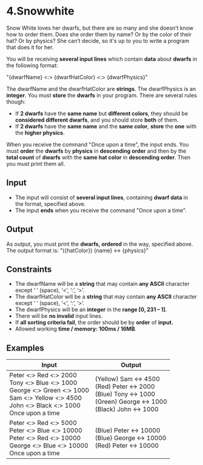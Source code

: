 # 4.Snowwhite

Snow White loves her dwarfs, but there are so many and she doesn’t know how to order them. Does she order them by name? Or by the color of their hat? Or by physics? She can’t decide, so it's up to you to write a program that does it for her.

You will be receiving **several input lines** which contain **data** about **dwarfs** in the following format:

"{dwarfName} <:> {dwarfHatColor} <:> {dwarfPhysics}"

The dwarfName and the dwarfHatColor are **strings**. The dwarfPhysics is an **integer**.
You must **store** the **dwarfs** in your program. There are several rules though:

* If **2 dwarfs** have the **same name** but **different colors**, they should be **considered different dwarfs**, and you should store **both** of them.
* If **2 dwarfs** have the **same name** and the **same color**, **store** the **one** with the **higher physics**.

When you receive the command "Once upon a time", the input ends. You must **order** the **dwarfs** by **physics** in **descending order** and then by the **total count** of **dwarfs** with the **same hat color** in **descending order**. Then you must print them all. 

## Input

* The input will consist of **several input lines**, containing **dwarf data** in the format, specified above.
* The input **ends** when you receive the command "Once upon a time". 
## Output

As output, you must print the **dwarfs, ordered** in the way, specified above.
The output format is: "({hatColor}) {name} <-> {physics}"

## Constraints

* The dwarfName will be a **string** that may contain **any ASCII** character except ‘ ’ (space), ‘<’, ‘:’, ‘>’.
* The dwarfHatColor will be a **string** that may contain **any ASCII** character except ‘ ’ (space), ‘<’, ‘:’, ‘>’.
* The dwarfPhysics will be an **integer** in the **range [0, 231 – 1]**.
* There will be **no invalid** input lines.
* If **all sorting criteria fail**, the order should be by **order** of **input.**
* Allowed working **time / memory: 100ms / 16MB**.

## Examples

| Input | Output |
|---|---|
| Peter <:> Red <:> 2000<br>Tony <:> Blue <:> 1000<br>George <:> Green <:> 1000<br>Sam <:> Yellow <:> 4500<br>John <:> Black <:> 1000<br>Once upon a time | (Yellow) Sam <-> 4500<br>(Red) Peter <-> 2000<br>(Blue) Tony <-> 1000<br>(Green) George <-> 1000<br>(Black) John <-> 1000 |
| Peter <:> Red <:> 5000<br>Peter <:> Blue <:> 10000<br>Peter <:> Red <:> 10000<br>George <:> Blue <:> 10000<br>Once upon a time | (Blue) Peter <-> 10000<br>(Blue) George <-> 10000<br>(Red) Peter <-> 10000  |